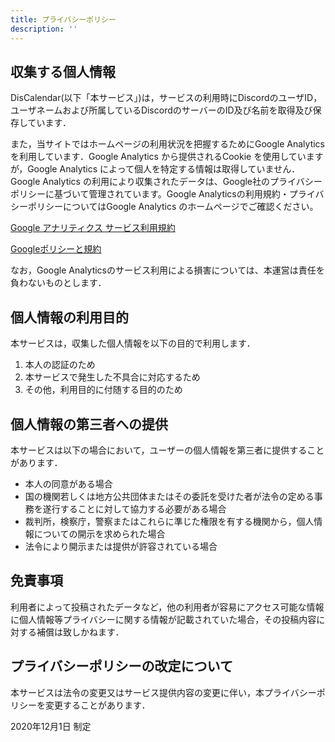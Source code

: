 ```yaml
---
title: プライバシーポリシー
description: ''
---
```


## 収集する個人情報

DisCalendar(以下「本サービス」)は，サービスの利用時にDiscordのユーザID，ユーザネームおよび所属しているDiscordのサーバーのID及び名前を取得及び保存しています．

また，当サイトではホームページの利用状況を把握するためにGoogle Analytics を利用しています．Google Analytics から提供されるCookie を使用していますが，Google Analytics によって個人を特定する情報は取得していません．Google Analytics の利用により収集されたデータは、Google社のプライバシーポリシーに基づいて管理されています。Google Analyticsの利用規約・プライバシーポリシーについてはGoogle Analytics のホームページでご確認ください。

[Google アナリティクス サービス利用規約](https://www.google.co.jp/analytics/terms/jp.html)

[Googleポリシーと規約](https://policies.google.com/)

なお，Google Analyticsのサービス利用による損害については、本運営は責任を負わないものとします．

## 個人情報の利用目的

本サービスは，収集した個人情報を以下の目的で利用します．

1. 本人の認証のため
2. 本サービスで発生した不具合に対応するため
3. その他，利用目的に付随する目的のため


## 個人情報の第三者への提供

本サービスは以下の場合において，ユーザーの個人情報を第三者に提供することがあります．

- 本人の同意がある場合
- 国の機関若しくは地方公共団体またはその委託を受けた者が法令の定める事務を遂行することに対して協力する必要がある場合
- 裁判所，検察庁，警察またはこれらに準じた権限を有する機関から，個人情報についての開示を求められた場合
- 法令により開示または提供が許容されている場合

## 免責事項

利用者によって投稿されたデータなど，他の利用者が容易にアクセス可能な情報に個人情報等プライバシーに関する情報が記載されていた場合，その投稿内容に対する補償は致しかねます．

## プライバシーポリシーの改定について

本サービスは法令の変更又はサービス提供内容の変更に伴い，本プライバシーポリシーを変更することがあります．

2020年12月1日 制定
